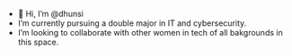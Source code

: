 - 👋 Hi, I’m @dhunsi
- I’m currently pursuing a double major in IT and cybersecurity.
- I’m looking to collaborate with other women in tech of all bakgrounds in this space.

<!---
dhunsi/dhunsi is a ✨ special ✨ repository because its `README.md` (this file) appears on your GitHub profile.
You can click the Preview link to take a look at your changes.
--->
